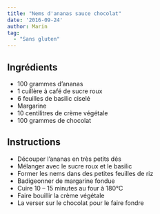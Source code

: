 ```yaml
---
title: "Nems d'ananas sauce chocolat"
date: '2016-09-24'
author: Marin
tag: 
  - "Sans gluten"
---
```

## Ingrédients
- 100 grammes d’ananas
- 1 cuillère à café de sucre roux
- 6 feuilles de basilic ciselé
- Margarine
- 10 centilitres de crème végétale
- 100 grammes de chocolat

## Instructions
- Découper l’ananas en très petits dés
- Mélanger avec le sucre roux et le basilic
- Former les nems dans des petites feuilles de riz
- Badigeonner de margarine fondue
- Cuire 10 – 15 minutes au four à 180°C
- Faire bouillir la crème végétale
- La verser sur le chocolat pour le faire fondre

